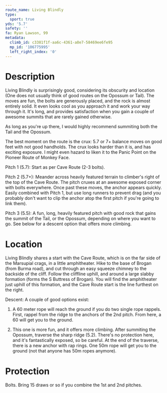 ```yaml
---
route_name: Living Blindly
type:
  sport: true
yds: '5.7'
safety: ''
fa: Ryan Lawson, 99
metadata:
  climb_id: c3381f1f-aa6c-4361-a8e7-58469ee6fe95
  mp_id: '106775995'
  left_right_index: '0'
---
```

# Description
Living Blindly is surprisingly good, considering its obscurity and location (One does not usually think of good routes on the Opossum or Tail).  The moves are fun, the bolts are generously placed, and the rock is almost entirely solid.  It even looks cool as you approach it and work your way through it.  It's long, and provides satisfaction when you gain a couple of awesome summits that are rarely gained otherwise.

As long as you're up there, I would highly recommend summiting both the Tail and the Opossum.

The best moment on the route is the crux: 5.7 or 7+ balance moves on good feet with not good handholds.  The crux looks harder than it is, and has exciting exposure.  I might even hazard to liken it to the Panic Point on the Pioneer Route of Monkey Face.

Pitch 1 (5.7): Start as per Cave Route (2-3 bolts).

Pitch 2 (5.7+): Meander across heavily featured terrain to climber's right of the top of the Cave Route.  The pitch cruxes at an awesome exposed corner with bolts everywhere.  Once past these moves, the anchor appears quickly. Easily combined with Pitch 1, but use long runners to prevent drag (and you probably don't want to clip the anchor atop the first pitch if you're going to link them).

Pitch 3 (5.5): A fun, long, heavily featured pitch with good rock that gains the summit of the Tail, or the Opossum, depending on where you want to go.  See below for a descent option that offers more climbing.

# Location
Living Blindly shares a start with the Cave Route, which is on the far side of the Marsupial crags, in a little amphitheater.  Hike to the base of Brogan (from Burma road), and cut through an easy squeeze chimney to the backside of the cliff.  Follow the cliffline uphill, and around a large slabby formation (forms the S Buttress of Brogan).  You will find the amphitheater just uphill of this formation, and the Cave Route start is the line furthest on the right.

Descent: A couple of good options exist:

1) A 60 meter rope will reach the ground if you do two single rope rappels. First, rappel from the ridge to the anchors of the 2nd pitch.  From here, a 60 will get you to the ground.

2) This one is more fun, and it offers more climbing.  After summiting the Opossum, traverse the sharp ridge (5.2).  There's no protection here, and it's fantastically exposed, so be careful.  At the end of the traverse, there is a new anchor with rap rings.  One 50m rope will get you to the ground (not that anyone has 50m ropes anymore).

# Protection
Bolts.  Bring 15 draws or so if you combine the 1st and 2nd pitches.
